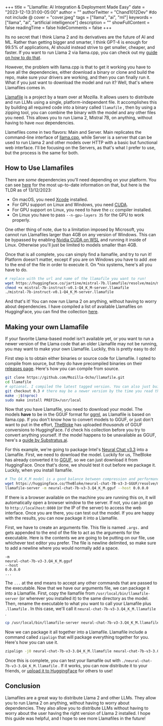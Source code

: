 +++
title = "Llamafile: AI Integration & Deployment Made Easy"
date = "2023-12-13:31:00-05:00"
author = ""
authorTwitter = "Chand1012Dev" #do not include @
cover = "cover.jpeg"
tags = ["llama", "ai", "ml"]
keywords = ["llama", "ai", "artificial intelligence"]
description = ""
showFullContent = false
readingTime = false
hideComments = false
+++

Its no secret that I think Llama 2 and its derivatives are the future of AI and ML. Rather than getting bigger and smarter, I think GPT-4 is enough for 99.5% of applications, AI should instead strive to get smaller, cheaper, and faster. If you want to run Llama 2 via llama.cpp, you can check out my [guide on how to do that](https://blog.chand1012.dev/posts/howtorunllama2onanything/).

However, the problem with llama.cpp is that to get it working you have to have all the dependencies, either download a binary or clone and build the repo, make sure your drivers are working, and then you can finally run it. What if you just want to download the model and run it? Well, that's where Llamafiles comes in.

[Llamafile](https://github.com/Mozilla-Ocho/llamafile) is a project by a team over at Mozilla. It allows users to distribute and run LLMs using a single, platform-independent file. It accomplishes this by building all required code into a binary called `llamafile` , then by using a zipping tool, you can combine the binary with the model and any other files you need. This allows you to run Llama 2, Mistral 7B, on anything, without having to have <small>most</small> dependencies.

Llamefiles come in two flavors: Main and Server. Main replicates the command-line interface of [llama.cpp](https://github.com/ggerganov/llama.cpp), while Server is a server that can be used to run Llama 2 and other models over HTTP with a basic but functional web interface. I'll be focusing on the Servers, as that's what I prefer to use, but the process is the same for both.

## How to Use Llamafiles

There are *some* dependencies you'll need depending on your platform. You can see [here](https://github.com/Mozilla-Ocho/llamafile#gotchas) for the most up-to-date information on that, but here is the TLDR as of 13/12/2023:

* On macOS, you need [Xcode](https://developer.apple.com/xcode/) installed.
* For GPU support on Linux and Windows, you need [CUDA](https://developer.nvidia.com/cuda-toolkit).
* For GPU support on Linux, you need to have the `cc` compiler installed.
* On Linux you have to pass `--n-gpu-layers 35` for the GPU to work properly.

One other thing of note, due to a limitation imposed by Microsoft, you cannot run Llamafiles larger than 4GB on any version of Windows. This can be bypassed by enabling [Nvidia CUDA on WSL](https://learn.microsoft.com/en-us/windows/ai/directml/gpu-cuda-in-wsl) and running it inside of Linux. Otherwise you'll just be limited to models smaller than 4GB.

Once that is all complete, you can simply find a llamafile, and try to run it! Platform doesn't matter, except if you are on Windows you have to add .exe to the end of the file in order to execute it. On *nix systems, here's all you have to do.

```bash
# replace with the url and name of the llamafile you want to run!
wget https://huggingface.co/jartine/mistral-7b.llamafile/resolve/main/mistral-7b-instruct-v0.1-Q4_K_M-server.llamafile
chmod +x mistral-7b-instruct-v0.1-Q4_K_M-server.llamafile
./mistral-7b-instruct-v0.1-Q4_K_M-server.llamafile
```

And that's it! You can now run Llama 2 on anything, without having to worry about dependencies. I have compiled a list of available Llamafiles on HuggingFace, you can find the collection [here](https://huggingface.co/collections/TimeSurgeLabs/llamafiles-65749149983403462a2980b9).

## Making your own Llamafile

If your favorite Llama-based model isn't available yet, or you want to run a newer version of the Llama code that an older Llamafile may not be running, you may want to make your own Llamafile. Luckily, this is pretty easy to do!

First step is to obtain either binaries or source code for Llamafile. I opted to compile from source, but they do have precompiled binaries on their [releases page](https://github.com/Mozilla-Ocho/llamafile/releases). Here's how you can compile from source.

```bash
git clone https://github.com/Mozilla-Ocho/llamafile.git
cd llamafile
# optional. I compiled the latest tagged version. You can also just build from main.
git checkout 0.3 # there may be a newer version by the time you read this
make -j$(nproc)
sudo make install PREFIX=/usr/local
```

Now that you have Llamafile, you need to download your model. The models **have** to be in the GGUF format for [ggml](https://ggml.ai), as Llamafile is based on llama.cpp. If you don't know how to convert models to GGUF, or just don't want to put in the effort, [TheBloke](https://huggingface.co/TheBloke) has uploaded *thousands* of GGUF conversions to HuggingFace. I'd check his collection before you try to convert anything yourself. If the model happens to be unavailable as GGUF, here's a [guide by Substratus.ai](https://www.substratus.ai/blog/converting-hf-model-gguf-model/).

For this example, we're going to package Intel's [Neural Chat v3.3](https://huggingface.co/Intel/neural-chat-7b-v3-3) into a Llamafile. First, we need to download the model. Luckily for us, TheBloke has already converted it to [GGUF](https://huggingface.co/TheBloke/neural-chat-7B-v3-3-GGUF), so we can just download it from HuggingFace. Once that's done, we should test it out before we package it. Luckily, when you install llamafile.

```bash
# The Q4_K_M model is a good balance between compression and performance.
wget https://huggingface.co/TheBloke/neural-chat-7B-v3-3-GGUF/resolve/main/neural-chat-7b-v3-3.Q4_K_M.gguf
llamafile-server -m neural-chat-7b-v3-3.Q4_K_M.gguf --host 0.0.0.0
```

If there is a browser available on the machine you are running this on, it will automatically open a browser window to the server. If not, you can just go to `http://localhost:8080` (or the IP of the server) to access the web interface. Once you are there, you can test out the model. If you are happy with the results, you can now package it into a Llamafile.

First, we have to create an arguments file. This file is named `.args.` and gets appended to the end of the file to act as the arguments for the executable. Here is the contents we are going to be putting on our file, use whichever text editor you prefer. The file is newline delimited, so make sure to add a newline where you would normally add a space.

```
-m
neural-chat-7b-v3-3.Q4_K_M.gguf
--host
0.0.0.0
...
```

The `...` at the end means to accept any other commands that are passed to the executable. Now that we have our arguments file, we can package it into a Llamafile. First, copy the llamafile from `/usr/local/bin/llamafile-server` (or wherever you installed it) to the same directory as the model. Then, rename the executable to what you want to call your Llamafile plus `.llamafile` . In this case, we'll call it `neural-chat-7b-v3-3.Q4_K_M.llamafile` .

```bash
cp /usr/local/bin/llamafile-server neural-chat-7b-v3-3.Q4_K_M.llamafile
```

Now we can package it all together into a Llamafile. Llamafile include a command called `zipalign` that will package everything together for you. Here's how you can use it.

```bash
zipalign -j0 neural-chat-7b-v3-3.Q4_K_M.llamafile neural-chat-7b-v3-3.Q4_K_M.gguf .args
```

Once this is complete, you can test your llamafile out with `./neural-chat-7b-v3-3.Q4_K_M.llamafile` . If it works, you can now distribute it to your friends, or [upload it to HuggingFace](https://huggingface.co/TimeSurgeLabs/intel-neural-chat-v3.3-llamafile) for others to use!

## Conclusion

Llamafiles are a great way to distribute Llama 2 and other LLMs. They allow you to run Llama 2 on anything, without having to worry about dependencies. They also allow you to distribute LLMs without having to worry about the user having the right version of Llama 2 installed. I hope this guide was helpful, and I hope to see more Llamafiles in the future!
